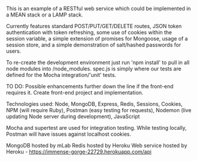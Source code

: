 
This is an example of a RESTful web service which could be implemented in a MEAN stack or a LAMP stack.

Currently features standard POST/PUT/GET/DELETE routes, JSON token authentication with token refreshing, some use of cookies within the session variable, a simple extension of promises for Mongoose, usage of a session store, and a simple demonstration of salt/hashed passwords for users.

To re-create the development environment just run 'npm install' to pull in all node modules into /node_modules. spec.js is simply where our tests are defined for the Mocha integration/'unit' tests.

TO DO: 
Possible enhancements further down the line if the front-end requires it. 
Create front-end project and implementation. 

Technologies used:
Node, MongoDB, Express, Redis, Sessions, Cookies, NPM (will require Ruby), Postman (easy testing for requests), Nodemon (live updating Node server during development), JavaScript

Mocha and supertest are used for integration testing. While testing locally, Postman will have issues against localhost cookies.

MongoDB hosted by mLab
Redis hosted by Heroku
Web service hosted by Heroku - https://immense-gorge-22729.herokuapp.com/api
